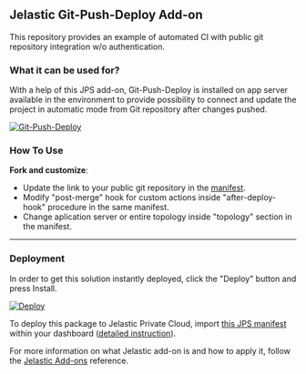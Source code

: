 ## Jelastic Git-Push-Deploy Add-on 

This repository provides an example of automated CI with public git repository integration w/o authentication.

### What it can be used for?

With a help of this JPS add-on, Git-Push-Deploy is installed on app server available in the environment to provide possibility to connect and update the project in automatic mode from Git repository after changes pushed.

[![Git-Push-Deploy](https://docs.google.com/drawings/d/1nTTTYGob9r3Hkb3tDytg9ZTPSeGjVzxhV4jR0p2G9TA/pub?w=512&h=319)](../../../git-push-deploy)

### How To Use

**Fork and customize**: 
- Update the link to your public git repository in the [manifest](manifest.jps).
- Modify "post-merge" hook for custom actions inside "after-deploy-hook" procedure in the same manifest.
- Change aplication server or entire topology inside "topology" section in the manifest.

---

### Deployment

In order to get this solution instantly deployed, click the "Deploy" button and press Install.

[![Deploy](https://github.com/amoruga/git-push-deploy/raw/w/o-auth/images/deploy-button.png)](http://app.devops.virtuozzo.com//?manifest=https%3A%2F%2Fgithub.com%2Famoruga%2Fgit-push-deploy%2Fraw%2Fw/o-auth%2Fmanifest.jps)

To deploy this package to Jelastic Private Cloud, import [this JPS manifest](../../raw/w/o-auth/manifest.jps) within your dashboard ([detailed instruction](https://docs.jelastic.com/environment-export-import#import)).

For more information on what Jelastic add-on is and how to apply it, follow the [Jelastic Add-ons](https://github.com/jelastic-jps/jpswiki/wiki/Jelastic-Addons) reference.
